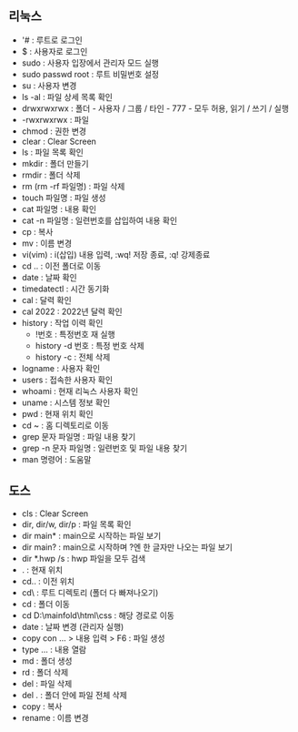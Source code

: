 ## 리눅스 
* '# : 루트로 로그인
* $ : 사용자로 로그인
* sudo : 사용자 입장에서 관리자 모드 실행
* sudo passwd root : 루트 비밀번호 설정
* su : 사용자 변경
* ls -al : 파일 상세 목록 확인
* drwxrwxrwx : 폴더 - 사용자 / 그룹 / 타인 - 777 - 모두 허용, 읽기 / 쓰기 / 실행
* -rwxrwxrwx : 파일
* chmod : 권한 변경
* clear : Clear Screen
* ls : 파일 목록 확인
* mkdir : 폴더 만들기
* rmdir : 폴더 삭제
* rm (rm -rf 파일명) : 파일 삭제
* touch 파일명 : 파일 생성 
* cat 파일명 : 내용 확인
* cat -n 파일명 : 일련번호를 삽입하여 내용 확인
* cp : 복사
* mv : 이름 변경
* vi(vim) : i(삽입) 내용 입력, :wq! 저장 종료, :q! 강제종료
* cd .. : 이전 폴더로 이동
* date : 날짜 확인
* timedatectl : 시간 동기화 
* cal : 달력 확인 
* cal 2022 : 2022년 달력 확인 
* history : 작업 이력 확인
  - !번호 : 특정번호 재 실행 
  - history -d 번호 : 특정 번호 삭제 
  - history -c : 전체 삭제
* logname : 사용자 확인
* users : 접속한 사용자 확인 
* whoami : 현재 리눅스 사용자 확인
* uname : 시스템 정보 확인
* pwd : 현재 위치 확인
* cd ~ : 홈 디렉토리로 이동  
* grep 문자 파일명 : 파일 내용 찾기
* grep -n 문자 파일명 : 일련번호 및 파일 내용 찾기
* man 명령어 : 도움말

## 도스
* cls : Clear Screen
* dir, dir/w, dir/p : 파일 목록 확인
* dir main* : main으로 시작하는 파일 보기
* dir main? : main으로 시작하며 ?엔 한 글자만 나오는 파일 보기
* dir *.hwp /s : hwp 파일을 모두 검색
* . : 현재 위치 
* cd.. : 이전 위치
* cd\ : 루트 디렉토리 (폴더 다 빠져나오기)
* cd : 폴더 이동 
* cd D:\mainfold\html\css : 해당 경로로 이동
* date : 날짜 변경 (관리자 실행)
* copy con ... > 내용 입력 > F6 : 파일 생성
* type ... : 내용 열람 
* md : 폴더 생성
* rd : 폴더 삭제
* del : 파일 삭제
* del . : 폴더 안에 파일 전체 삭제
* copy : 복사
* rename : 이름 변경  
